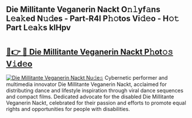 ## Die Millitante Veganerin Nackt O𝚗𝚕yf𝚊ns L𝚎a𝚔ed N𝚞𝚍es - Part-R4l P𝚑𝚘tos Vi𝚍𝚎o - H𝚘𝚝 Part L𝚎a𝚔s klHpv

# <h2><a href="http://kf35tfc.oniu.top/?m=Die+Millitante+Veganerin+Nackt">🔗👉 🔴 Die Millitante Veganerin Nackt P𝚑ot𝚘𝚜 V𝚒d𝚎o</a></h2>

[![Die Millitante Veganerin Nackt Nu𝚍e𝚜](https://i.imgur.com/0qMVB7G.gif)](http://kf35tfc.oniu.top/?m=Die+Millitante+Veganerin+Nackt)
Cybernetic performer and multimedia innovator Die Millitante Veganerin Nackt, acclaimed for distributing dance and lifestyle inspiration through viral dance sequences and compact films. Dedicated advocate for the disabled Die Millitante Veganerin Nackt, celebrated for their passion and efforts to promote equal rights and opportunities for people with disabilities.  
